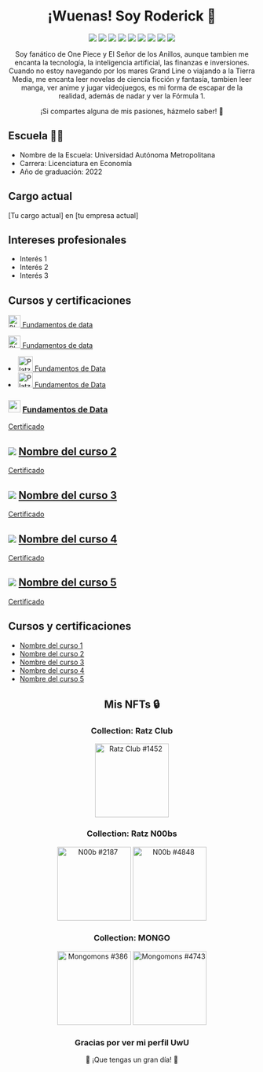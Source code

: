 <!-- Banner principal -->
<h1 align="center">¡Wuenas! Soy Roderick 👋</h1>
<!-- <h3 align="center">[tu cargo actual] en [tu empresa actual]</h3> -->

<!-- Redes sociales -->
<p align="center">
  <a href="https://twitter.com/roderick_gamer1"><img src="https://img.shields.io/badge/Twitter-1DA1F2?style=for-the-badge&logo=twitter&logoColor=white"></a>
  <a href="https://instagram.com/roderick_gamer1"><img src="https://img.shields.io/badge/Instagram-E4405F?style=for-the-badge&logo=instagram&logoColor=white"></a>
  <a href="https://www.twitch.tv/roderick_gamer"><img src="https://img.shields.io/badge/Twitch-9146FF?style=for-the-badge&logo=twitch&logoColor=white"></a>
  <a href="https://discord.gg/8WUzVjDTx3"><img src="https://img.shields.io/badge/Discord-5865F2?style=for-the-badge&logo=discord&logoColor=white"></a>
  <a href="https://myanimelist.net/profile/roderick_gamer"><img src="https://img.shields.io/badge/MyAnimeList-2E51A2?style=for-the-badge&logo=myanimelist&logoColor=white"></a>
  <a href="https://www.tiktok.com/@roderick_gamer"><img src="https://img.shields.io/badge/TikTok-000000?style=for-the-badge&logo=tiktok&logoColor=white"></a>
  <a href="https://t.me/roderick_gamer"><img src="https://img.shields.io/badge/Telegram-2CA5E0?style=for-the-badge&logo=telegram&logoColor=white"></a>
  <a href="mailto:[tu correo electrónico]"><img src="https://img.shields.io/badge/Gmail-D14836?style=for-the-badge&logo=gmail&logoColor=white"></a>
  <a href="https://www.linkedin.com/in/rodrigososa-andrade/"><img src="https://img.shields.io/badge/LinkedIn-0077B5?style=for-the-badge&logo=linkedin&logoColor=white"></a>
</p>

<!-- Sobre mí -->
<!-- <p align="justify">Soy [tu cargo actual] en [tu empresa actual], y me apasiona trabajar en el campo de [tus intereses profesionales]. Me gradué de [tu escuela] y desde entonces, he estado aprendiendo y trabajando en diferentes proyectos y desafíos para seguir mejorando mis habilidades y conocimientos en el área.</p> -->
<p align="center">Soy fanático de One Piece y El Señor de los Anillos, aunque tambien me encanta la tecnología, la inteligencia artificial, las finanzas e inversiones. Cuando no estoy navegando por los mares Grand Line o viajando a la Tierra Media, me encanta leer novelas de ciencia ficción y fantasía, tambien leer manga, ver anime y jugar videojuegos, es mi forma de escapar de la realidad, además de nadar y ver la Fórmula 1.</p>

<p align="center">¡Si compartes alguna de mis pasiones, házmelo saber! 🤩</p>

<!-- Escuela -->
<h2>Escuela 👨‍🎓</h2>
<ul>
  <li>Nombre de la Escuela: Universidad Autónoma Metropolitana</li>
  <li>Carrera: Licenciatura en Economía</li>
  <li>Año de graduación: 2022</li>
</ul>

<!-- Cargo actual -->
<h2>Cargo actual</h2>
<p>[Tu cargo actual] en [tu empresa actual]</p>

<!-- Intereses profesionales -->
<h2>Intereses profesionales</h2>
<ul>
  <li>Interés 1</li>
  <li>Interés 2</li>
  <li>Interés 3</li>
</ul>

<!-- Certificaciones y cursos -->
<h2>Cursos y certificaciones</h2>

<p><a href="https://platzi.com/ruta/fundamentos-data/?school=_escuela_escuela-datos_"><img src="https://static.platzi.com/media/platzi-isotipo@2x.png" alt="Platzi" width="25"> Fundamentos de data</a></p>
<p><a href="https://platzi.com/ruta/fundamentos-data/?school=_escuela_escuela-datos_"><img src="https://static.platzi.com/media/platzi-isotipo@2x.png" alt="Platzi" width="25"> Fundamentos de data</a></p>

  <li><a href="https://platzi.com/p/roderick_gamer/ruta/8263-fundamentos-data/diploma/detalle/"><img src="https://static.platzi.com/media/platzi-isotipo@2x.png" alt="Platzi" width="30"> Fundamentos de Data</a></li>
  <li><a href="https://platzi.com/p/roderick_gamer/ruta/8263-fundamentos-data/diploma/detalle/"><img src="https://static.platzi.com/media/platzi-isotipo@2x.png" alt="Platzi" width="30"> Fundamentos de Data</a></li>
  
<h3><img src="https://static.platzi.com/cdn-cgi/image/width=96,quality=75,format=auto/media/learningpath/badges/40c01657-3810-4c20-b8a5-fb313d622313.jpg" width="25-"/> <a href="https://platzi.com/ruta/fundamentos-data/?school=_escuela_escuela-datos_">Fundamentos de Data</a></h3>
<p><a href="https://platzi.com/p/roderick_gamer/ruta/8263-fundamentos-data/diploma/detalle/">Certificado</a></p>

<h2><img src="[enlace a la imagen del icono del curso]"/> <a href="[enlace a la pagina del curso]">Nombre del curso 2</a></h2>
<p><a href="[enlace al certificado 2]">Certificado</a></p>
<h2><img src="[enlace a la imagen del icono del curso]"/> <a href="[enlace a la pagina del curso]">Nombre del curso 3</a></h2>
<p><a href="[enlace al certificado 3]">Certificado</a></p>
<h2><img src="[enlace a la imagen del icono del curso]"/> <a href="[enlace a la pagina del curso]">Nombre del curso 4</a></h2>
<p><a href="[enlace al certificado 4]">Certificado</a></p>
<h2><img src="[enlace a la imagen del icono del curso]"/> <a href="[enlace a la pagina del curso]">Nombre del curso 5</a></h2>
<p><a href="[enlace al certificado 5]">Certificado</a></p>

<!-- Certificaciones y cursos -->
<h2>Cursos y certificaciones</h2>
<ul>
  <li><a href="[enlace al certificado 1]">Nombre del curso 1</a></li>
  <li><a href="[enlace al certificado 2]">Nombre del curso 2</a></li>
  <li><a href="[enlace al certificado 3]">Nombre del curso 3</a></li>
  <li><a href="[enlace al certificado 4]">Nombre del curso 4</a></li>
  <li><a href="[enlace al certificado 5]">Nombre del curso 5</a></li>
</ul>

<!-- NFTs que holdeo -->
<h2 align="center">Mis NFTs 🔒</h2>
<h3 align="center">Collection: Ratz Club</h3>
<p align="center">
  <a href="https://solscan.io/token/3c9DoSZJjNbstiKeDGw9fVLBssHb3YNysMW8mNXkUcCF"><img src="https://su7owogz24np2lfghznk3kx6mvozoc5ilt5377sosdmfygvdohpq.arweave.net/lT7rONnXGv0spj5arar-ZV2XC6hc-7_-TpDYXBqjcd8?ext=png" alt="Ratz Club #1452" width="150"></a>
</p>
<h3 align="center">Collection: Ratz N00bs</h3>
<p align="center">
  <a href="https://solscan.io/token/C6DsSjUZKUsxJ2XHdaHdCmQ4Gb3VbzAvTa6fUEHx7p7R"><img src="https://ppkkerzezm55fsduwodjs5o3n4njgwgkrcysk7qvw33iw7ebwuwa.arweave.net/e9SiRyTLO9LIdLOGmXXbbxqTWMqIsSV-Fbb2i3yBtSw?ext=png" alt="N00b #2187" width="150"></a>
  <a href="https://solscan.io/token/CcU3jWGxMZFxsunZH6WZqgQMYs4uHiVaQvpa2jgCuYSq"><img src="https://3tblzsckwf3khlsc4oyeryku5gkzqjx36qzyljnnnpaythekatxq.arweave.net/3MK8yEqxdqOuQuOwSOFU6ZWYJvv0M4WlrWvBiZyKBO8?ext=png" alt="N00b #4848" width="150"></a>
</p>
<h3 align="center">Collection: MONGO</h3>
<p align="center">
  <a href="https://solscan.io/token/4dVcDEg35WdeVHjSwiGY6knMxAimSgnvbFUeis5Cs3Uc"><img src="https://mongo.mypinata.cloud/ipfs/QmUEa885p2wse9ncd6oKVLEv5GegxhKrAVsELs6BH6w3Mm/386.png" alt="Mongomons #386" width="150"></a>
  <a href="https://solscan.io/token/5KtfYANpQ6jvhxbaqqK1WyywQTfzeTQVfxeTRzCbf13A"><img src="https://mongo.mypinata.cloud/ipfs/QmUEa885p2wse9ncd6oKVLEv5GegxhKrAVsELs6BH6w3Mm/4743.png" alt="Mongomons #4743" width="150"></a>
  <!--  <a href="enlace-a-la-imagen-5"><img src="ruta-a-la-imagen-5" alt="Nombre del NFT 5"></a> -->
</p>

<!-- Carteras de criptomonedas 
<h2 align="center">Carteras de criptomonedas 💰</h2>
<p align="center">A continuación, encontrarás mis direcciones públicas para recibir donaciones en diferentes redes:</p>

<h3 align="center">Ethereum</h3>
<p align="center">0x1234567890123456789012345678901234567890</p>

<h3 align="center">Binance Smart Chain</h3>
<p align="center">0x1234567890123456789012345678901234567890</p>

<h3 align="center">Polygon</h3>
<p align="center">0x1234567890123456789012345678901234567890</p>

<h3 align="center">Solana</h3>
<p align="center">[dirección de tu cartera en Solana]</p>

<h3 align="center">Cardano</h3>
<p align="center">[dirección de tu cartera en Cardano]</p> 
-->

<!-- Agradecimiento -->
<h3 align="center">Gracias por ver mi perfil UwU</h3>
<p align="center">🚀 ¡Que tengas un gran día! 🚀</p>
  

<!-- Banner final -->
<!-- <p align="center"><img src="[enlace a una imagen de tu elección]" alt="banner"></p> -->
